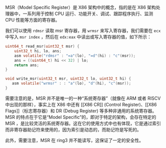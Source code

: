 MSR（Model Specific Register）是 X86 架构中的概念，指的是在 X86 架构处理器中，一系列用于控制 CPU 运行、功能开关、调试、跟踪程序执行、监测 CPU 性能等方面的寄存器。

我们可以使用 `rdmsr` 读取 msr 寄存器，用 `wrmsr` 来写入寄存器，我们需要在 `ecx` 中写入 `msr index` ，然后在 `edx:eax` 中读出或写入寄存器的值，如下所示：

``` c
uint64_t read_msr(uint32_t msr) {
    uint32_t hi, lo, ans;
    asm volatile("rdmsr" : "=a"(lo), "=d"(hi) : "c"(msr));
    ans = ((uint64_t) hi << 32) | lo;
    return ans;
}

void write_msr(uint32_t msr, uint32_t lo, uint32_t hi) {
   asm volatile("wrmsr" : : "a"(lo), "d"(hi), "c"(msr));
}
```

需要注意的是，MSR 并不是唯一的一种“系统寄存器”（就像在 ARM 或者 RISCV 中出现的那样），事实上在 X86 中还有 [[X86 CR]] (Control Register)、[[X86 Flags]]（标志寄存器）和 DR (Debug Register) 等多种非通用的系统寄存器。MSR 的特点在于它是“Model Specific”的，即对于特定的架构，会存在特定的 MSR ，是比较灵活的系统寄存器。这在它的使用方式中也有体现，它是通过索引而非寄存器助记符来使用的，因为索引是动态的，而助记符是写死的。

此外，需要注意，MSR 在 ring3 并不能读写，这保证了一定的安全性。
